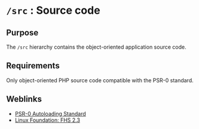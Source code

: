 # `/src` : Source code

## Purpose

The `/src` hierarchy contains the object-oriented application source code.

## Requirements

Only object-oriented PHP source code compatible with the PSR-0 standard.

## Weblinks

* [PSR-0 Autoloading Standard](http://www.php-fig.org/psr/psr-0/)
* [Linux Foundation: FHS 2.3](http://refspecs.linuxfoundation.org/FHS_2.3/fhs-2.3.html#USRSRCSOURCECODE)